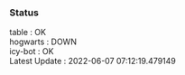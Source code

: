 ### Status


table : OK  
hogwarts : DOWN  
icy-bot : OK  
Latest Update : 2022-06-07 07:12:19.479149
